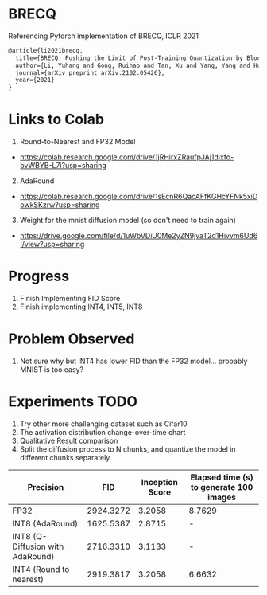 # BRECQ
Referencing Pytorch implementation of BRECQ, ICLR 2021

```latex
@article{li2021brecq,
  title={BRECQ: Pushing the Limit of Post-Training Quantization by Block Reconstruction},
  author={Li, Yuhang and Gong, Ruihao and Tan, Xu and Yang, Yang and Hu, Peng and Zhang, Qi and Yu, Fengwei and Wang, Wei and Gu, Shi},
  journal={arXiv preprint arXiv:2102.05426},
  year={2021}
}
```

# Links to Colab
1. Round-to-Nearest and FP32 Model
- https://colab.research.google.com/drive/1jRHirxZRaufpJAj1dixfo-bvWBYB-L7i?usp=sharing
2. AdaRound
- https://colab.research.google.com/drive/1sEcnR6QacAFfKGHcYFNk5xiDowkSKzrw?usp=sharing
3. Weight for the mnist diffusion model (so don't need to train again)
- https://drive.google.com/file/d/1uWbVDiU0Me2yZN9jvaT2d1Hivvm6Ud6I/view?usp=sharing

# Progress
1. Finish Implementing FID Score
2. Finish implementing INT4, INT5, INT8

# Problem Observed
1. Not sure why but INT4 has lower FID than the FP32 model... probably MNIST is too easy?

# Experiments TODO
1. Try other more challenging dataset such as Cifar10
2. The activation distribution change-over-time chart
5. Qualitative Result comparison
6. Split the diffusion process to N chunks, and quantize the model in different chunks separately.

| Precision | FID | Inception Score | Elapsed time (s) to generate 100 images |
| ---------- | --- | --------------- | -------------------------------|
| FP32 | 2924.3272 | 3.2058 | 8.7629 |
| INT8 (AdaRound) | 1625.5387 | 2.8715 | - |
| INT8 (Q-Diffusion with AdaRound) | 2716.3310 | 3.1133 | - |
| INT4 (Round to nearest) | 2919.3817 | 3.2058 | 6.6632 |


